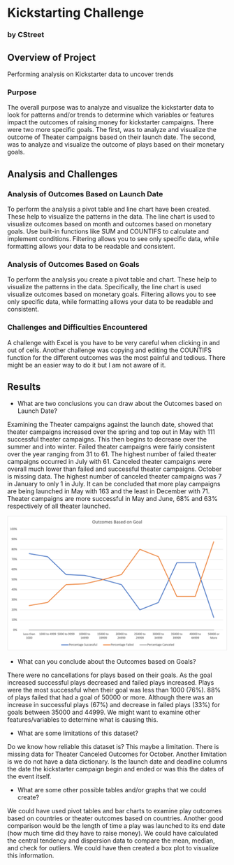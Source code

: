 # Kickstarting Challenge 

### by CStreet

## Overview of Project
Performing analysis on Kickstarter data to uncover trends
### Purpose

The overall purpose was to analyze and visualize the kickstarter data to look for patterns and/or trends to determine which variables or features impact the outcomes of raising money for kickstarter campaigns. There were two more specific goals. The first, was to analyze and visualize the outcome of Theater campaigns based on their launch date. The second, was to analyze and visualize the outcome of plays based on their monetary goals. 

## Analysis and Challenges


### Analysis of Outcomes Based on Launch Date

To perform the analysis a pivot table and line chart have been created. These help to visualize the patterns in the data. The line chart is used to visualize outcomes based on month and outcomes based on monetary goals. Use built-in functions like SUM and COUNTIFS to calculate and implement conditions. Filtering allows you to see only specific data, while formatting allows your data to be readable and consistent. 

### Analysis of Outcomes Based on Goals

To perform the analysis you create a pivot table and chart. These help to visualize the patterns in the data.
Specifically, the line chart is used visualize outcomes based on monetary goals.  Filtering allows you to see only specific data, while formatting allows your data to be readable and consistent. 

### Challenges and Difficulties Encountered

A challenge with Excel is you have to be very careful when clicking in and out of cells. Another challenge was copying and editing the COUNTIFS function for the different outcomes was the most painful and tedious. There might be an easier way to do it but I am not aware of it. 

## Results

- What are two conclusions you can draw about the Outcomes based on Launch Date?

Examining the Theater campaigns against the launch date, showed that theater campaigns increased over the spring and top out in May with 111 successful theater campaigns. This then begins to decrease over the summer and into winter. Failed theater campaigns were fairly consistent over the year ranging from 31 to 61. The highest number of failed theater campaigns occurred in July with 61. Canceled theater campaigns were overall much lower than failed and successful theater campaigns. October is missing data. The highest number of canceled theater campaigns was 7 in January to only 1 in July. 
It can be concluded that more play campaigns are being launched in May with 163 and the least in December with 71. Theater campaigns are more successful in May and June, 68% and 63% respectively of all theater launched. 


![Outcomes based on Goals](Resources/Outcomes_vs_Goal.png)


- What can you conclude about the Outcomes based on Goals?

There were no cancellations for plays based on their goals. As the goal increased successful plays decreased and failed plays increased. Plays were the most successful when their goal was less than 1000 (76%). 88% of plays failed that had a goal of 50000 or more. Although there was an increase in successful plays (67%) and decrease in failed plays (33%) for goals between 35000 and 44999. We might want to examine other features/variables to determine what is causing this. 


- What are some limitations of this dataset?

Do we know how reliable this dataset is? This maybe a limitation. There is missing data for Theater Canceled Outcomes for October. Another limitation is we do not have a data dictionary. Is the launch date and deadline columns the date the kickstarter campaign begin and ended or was this the dates of the event itself. 

- What are some other possible tables and/or graphs that we could create?

We could have used pivot tables and bar charts to examine play outcomes based on countries or theater outcomes based on countries. Another good comparison would be the length of time a play was launched to its end date (how much time did they have to raise money). We could have calculated the central tendency and dispersion data to compare the mean, median, and check for outliers. We could have then created a box plot to visualize this information. 

